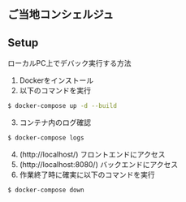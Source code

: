 ## ご当地コンシェルジュ

## Setup
ローカルPC上でデバック実行する方法
1. Dockerをインストール
2. 以下のコマンドを実行
```bash
$ docker-compose up -d --build
```
3. コンテナ内のログ確認
```bash
$ docker-compose logs
```
4. (http://localhost/) フロントエンドにアクセス
5. (http://localhost:8080/) バックエンドにアクセス
6. 作業終了時に確実に以下のコマンドを実行
```bash
$ docker-compose down
```
